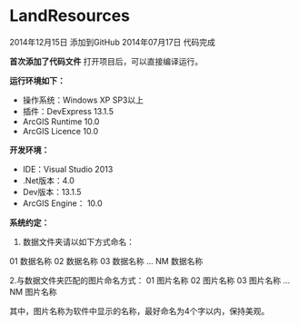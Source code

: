LandResources
===============

2014年12月15日 添加到GitHub
2014年07月17日 代码完成

**首次添加了代码文件**
打开项目后，可以直接编译运行。

**运行环境如下：**

 - 操作系统：Windows XP SP3以上
 - 插件：DevExpress 13.1.5
 - ArcGIS Runtime 10.0
 - ArcGIS Licence 10.0


**开发环境：**

 - IDE：Visual Studio 2013
 - .Net版本：4.0
 - Dev版本：13.1.5
 - ArcGIS Engine： 10.0

**系统约定：**
 1. 数据文件夹请以如下方式命名：

01 数据名称
02 数据名称
03 数据名称
...
NM 数据名称

2.与数据文件夹匹配的图片命名方式：
01 图片名称
02 图片名称
03 图片名称
...
NM 图片名称

其中，图片名称为软件中显示的名称，最好命名为4个字以内，保持美观。

